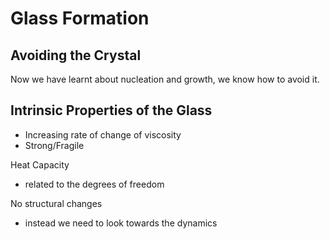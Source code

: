 # Glass Formation

## Avoiding the Crystal

Now we have learnt about nucleation and growth,
we know how to avoid it.

## Intrinsic Properties of the Glass

- Increasing rate of change of viscosity
- Strong/Fragile

Heat Capacity

- related to the degrees of freedom

No structural changes

- instead we need to look towards the dynamics

